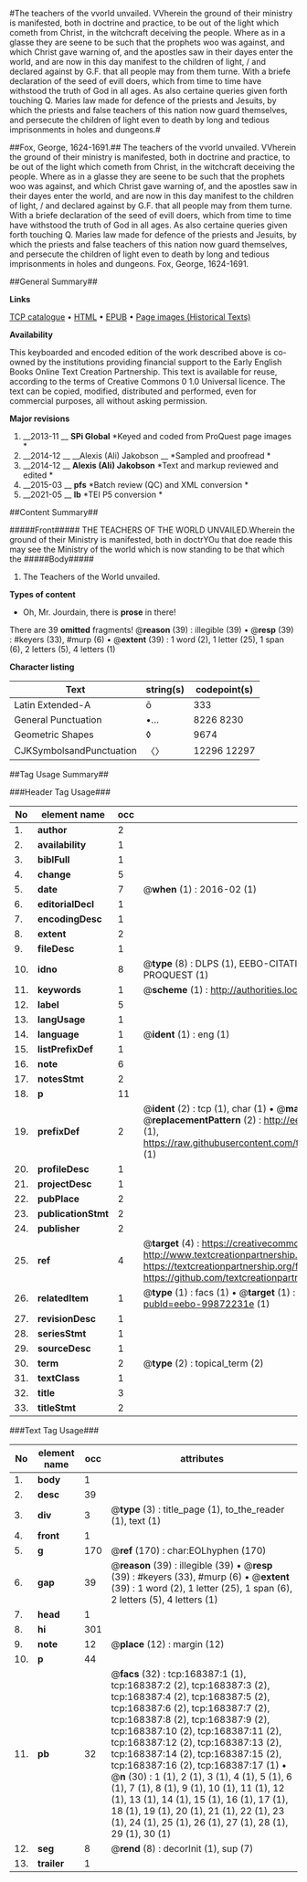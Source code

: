 #The teachers of the vvorld unvailed. VVherein the ground of their ministry is manifested, both in doctrine and practice, to be out of the light which cometh from Christ, in the witchcraft deceiving the people. Where as in a glasse they are seene to be such that the prophets woo was against, and which Christ gave warning of, and the apostles saw in their dayes enter the world, and are now in this day manifest to the children of light, / and declared against by G.F. that all people may from them turne. With a briefe declaration of the seed of evill doers, which from time to time have withstood the truth of God in all ages. As also certaine queries given forth touching Q. Maries law made for defence of the priests and Jesuits, by which the priests and false teachers of this nation now guard themselves, and persecute the children of light even to death by long and tedious imprisonments in holes and dungeons.#

##Fox, George, 1624-1691.##
The teachers of the vvorld unvailed. VVherein the ground of their ministry is manifested, both in doctrine and practice, to be out of the light which cometh from Christ, in the witchcraft deceiving the people. Where as in a glasse they are seene to be such that the prophets woo was against, and which Christ gave warning of, and the apostles saw in their dayes enter the world, and are now in this day manifest to the children of light, / and declared against by G.F. that all people may from them turne. With a briefe declaration of the seed of evill doers, which from time to time have withstood the truth of God in all ages. As also certaine queries given forth touching Q. Maries law made for defence of the priests and Jesuits, by which the priests and false teachers of this nation now guard themselves, and persecute the children of light even to death by long and tedious imprisonments in holes and dungeons.
Fox, George, 1624-1691.

##General Summary##

**Links**

[TCP catalogue](http://www.ota.ox.ac.uk/tcp/)  • 
[HTML](http://tei.it.ox.ac.uk/tcp/Texts-HTML/free/A84/A84815.html)  • 
[EPUB](http://tei.it.ox.ac.uk/tcp/Texts-EPUB/free/A84/A84815.epub) • 
[Page images (Historical Texts)](https://historicaltexts.jisc.ac.uk/eebo-99872231e)

**Availability**

This keyboarded and encoded edition of the work described above is co-owned by the
    institutions providing financial support to the Early English Books Online Text Creation
    Partnership. This text is available for reuse, according to the terms of  Creative Commons 0 1.0 Universal
    licence. The text can be copied, modified, distributed and performed, even for commercial
    purposes, all without asking permission.

**Major revisions**

1. __2013-11 __ __SPi Global__ *Keyed and coded from ProQuest page images *
1. __2014-12 __ __Alexis (Ali) Jakobson __ *Sampled and proofread *
1. __2014-12 __ __Alexis (Ali) Jakobson__ *Text and markup reviewed and edited *
1. __2015-03 __ __pfs__ *Batch review (QC) and XML conversion *
1. __2021-05 __ __lb__ *TEI P5 conversion *

##Content Summary##

#####Front#####
THE TEACHERS OF THE WORLD UNVAILED.Wherein the ground of their Ministry is manifested, both in doctrYOu that doe reade this may see the Ministry of the world which is now standing to be that which the
#####Body#####

1. The Teachers of the World unvailed.

**Types of content**

  * Oh, Mr. Jourdain, there is **prose** in there!

There are 39 **omitted** fragments! 
 @__reason__ (39) : illegible (39)  •  @__resp__ (39) : #keyers (33), #murp (6)  •  @__extent__ (39) : 1 word (2), 1 letter (25), 1 span (6), 2 letters (5), 4 letters (1)

**Character listing**


|Text|string(s)|codepoint(s)|
|---|---|---|
|Latin Extended-A|ō|333|
|General Punctuation|•…|8226 8230|
|Geometric Shapes|◊|9674|
|CJKSymbolsandPunctuation|〈〉|12296 12297|

##Tag Usage Summary##

###Header Tag Usage###

|No|element name|occ|attributes|
|---|---|---|---|
|1.|__author__|2||
|2.|__availability__|1||
|3.|__biblFull__|1||
|4.|__change__|5||
|5.|__date__|7| @__when__ (1) : 2016-02 (1)|
|6.|__editorialDecl__|1||
|7.|__encodingDesc__|1||
|8.|__extent__|2||
|9.|__fileDesc__|1||
|10.|__idno__|8| @__type__ (8) : DLPS (1), EEBO-CITATION (1), VID (1), EEBO-PROQUEST (1), STC (3), PROQUEST (1)|
|11.|__keywords__|1| @__scheme__ (1) : http://authorities.loc.gov/ (1)|
|12.|__label__|5||
|13.|__langUsage__|1||
|14.|__language__|1| @__ident__ (1) : eng (1)|
|15.|__listPrefixDef__|1||
|16.|__note__|6||
|17.|__notesStmt__|2||
|18.|__p__|11||
|19.|__prefixDef__|2| @__ident__ (2) : tcp (1), char (1)  •  @__matchPattern__ (2) : ([0-9\-]+):([0-9IVX]+) (1), (.+) (1)  •  @__replacementPattern__ (2) : http://eebo.chadwyck.com/downloadtiff?vid=$1&page=$2 (1), https://raw.githubusercontent.com/textcreationpartnership/Texts/master/tcpchars.xml#$1 (1)|
|20.|__profileDesc__|1||
|21.|__projectDesc__|1||
|22.|__pubPlace__|2||
|23.|__publicationStmt__|2||
|24.|__publisher__|2||
|25.|__ref__|4| @__target__ (4) : https://creativecommons.org/publicdomain/zero/1.0/ (1), http://www.textcreationpartnership.org/docs/. (1), https://textcreationpartnership.org/faq/#faq05 (1), https://github.com/textcreationpartnership (1)|
|26.|__relatedItem__|1| @__type__ (1) : facs (1)  •  @__target__ (1) : https://data.historicaltexts.jisc.ac.uk/view?pubId=eebo-99872231e (1)|
|27.|__revisionDesc__|1||
|28.|__seriesStmt__|1||
|29.|__sourceDesc__|1||
|30.|__term__|2| @__type__ (2) : topical_term (2)|
|31.|__textClass__|1||
|32.|__title__|3||
|33.|__titleStmt__|2||


###Text Tag Usage###

|No|element name|occ|attributes|
|---|---|---|---|
|1.|__body__|1||
|2.|__desc__|39||
|3.|__div__|3| @__type__ (3) : title_page (1), to_the_reader (1), text (1)|
|4.|__front__|1||
|5.|__g__|170| @__ref__ (170) : char:EOLhyphen (170)|
|6.|__gap__|39| @__reason__ (39) : illegible (39)  •  @__resp__ (39) : #keyers (33), #murp (6)  •  @__extent__ (39) : 1 word (2), 1 letter (25), 1 span (6), 2 letters (5), 4 letters (1)|
|7.|__head__|1||
|8.|__hi__|301||
|9.|__note__|12| @__place__ (12) : margin (12)|
|10.|__p__|44||
|11.|__pb__|32| @__facs__ (32) : tcp:168387:1 (1), tcp:168387:2 (2), tcp:168387:3 (2), tcp:168387:4 (2), tcp:168387:5 (2), tcp:168387:6 (2), tcp:168387:7 (2), tcp:168387:8 (2), tcp:168387:9 (2), tcp:168387:10 (2), tcp:168387:11 (2), tcp:168387:12 (2), tcp:168387:13 (2), tcp:168387:14 (2), tcp:168387:15 (2), tcp:168387:16 (2), tcp:168387:17 (1)  •  @__n__ (30) : 1 (1), 2 (1), 3 (1), 4 (1), 5 (1), 6 (1), 7 (1), 8 (1), 9 (1), 10 (1), 11 (1), 12 (1), 13 (1), 14 (1), 15 (1), 16 (1), 17 (1), 18 (1), 19 (1), 20 (1), 21 (1), 22 (1), 23 (1), 24 (1), 25 (1), 26 (1), 27 (1), 28 (1), 29 (1), 30 (1)|
|12.|__seg__|8| @__rend__ (8) : decorInit (1), sup (7)|
|13.|__trailer__|1||
